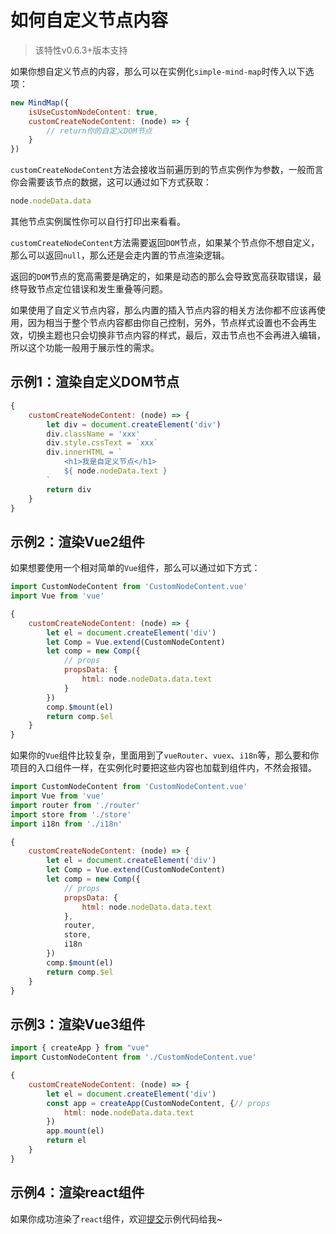 # 如何自定义节点内容

> 该特性v0.6.3+版本支持

如果你想自定义节点的内容，那么可以在实例化`simple-mind-map`时传入以下选项：

```js
new MindMap({
    isUseCustomNodeContent: true,
    customCreateNodeContent: (node) => {
        // return你的自定义DOM节点
    }
})
```

`customCreateNodeContent`方法会接收当前遍历到的节点实例作为参数，一般而言你会需要该节点的数据，这可以通过如下方式获取：

```js
node.nodeData.data
```

其他节点实例属性你可以自行打印出来看看。

`customCreateNodeContent`方法需要返回`DOM`节点，如果某个节点你不想自定义，那么可以返回`null`，那么还是会走内置的节点渲染逻辑。

返回的`DOM`节点的宽高需要是确定的，如果是动态的那么会导致宽高获取错误，最终导致节点定位错误和发生重叠等问题。

如果使用了自定义节点内容，那么内置的插入节点内容的相关方法你都不应该再使用，因为相当于整个节点内容都由你自己控制，另外，节点样式设置也不会再生效，切换主题也只会切换非节点内容的样式，最后，双击节点也不会再进入编辑，所以这个功能一般用于展示性的需求。

## 示例1：渲染自定义DOM节点

```js
{
    customCreateNodeContent: (node) => {
        let div = document.createElement('div')
        div.className = 'xxx'
        div.style.cssText = `xxx`
        div.innerHTML = `
            <h1>我是自定义节点</h1>
            ${ node.nodeData.text }
        `
        return div
    }
}
```

## 示例2：渲染Vue2组件

如果想要使用一个相对简单的`Vue`组件，那么可以通过如下方式：

```js
import CustomNodeContent from 'CustomNodeContent.vue'
import Vue from 'vue'

{
    customCreateNodeContent: (node) => {
        let el = document.createElement('div')
        let Comp = Vue.extend(CustomNodeContent)
        let comp = new Comp({
            // props
            propsData: {
                html: node.nodeData.data.text
            }
        })
        comp.$mount(el)
        return comp.$el
    }
}
```

如果你的`Vue`组件比较复杂，里面用到了`vueRouter`、`vuex`、`i18n`等，那么要和你项目的入口组件一样，在实例化时要把这些内容也加载到组件内，不然会报错。

```js
import CustomNodeContent from 'CustomNodeContent.vue'
import Vue from 'vue'
import router from './router'
import store from './store'
import i18n from './i18n'

{
    customCreateNodeContent: (node) => {
        let el = document.createElement('div')
        let Comp = Vue.extend(CustomNodeContent)
        let comp = new Comp({
            // props
            propsData: {
                html: node.nodeData.data.text
            },
            router,
            store,
            i18n
        })
        comp.$mount(el)
        return comp.$el
    }
}
```

## 示例3：渲染Vue3组件

```js
import { createApp } from "vue"
import CustomNodeContent from './CustomNodeContent.vue'

{
    customCreateNodeContent: (node) => {
        let el = document.createElement('div')
        const app = createApp(CustomNodeContent, {// props
            html: node.nodeData.data.text
        })
        app.mount(el)
        return el
    }
}
```

## 示例4：渲染react组件

如果你成功渲染了`react`组件，欢迎[提交](https://github.com/wanglin2/mind-map/issues/new)示例代码给我~